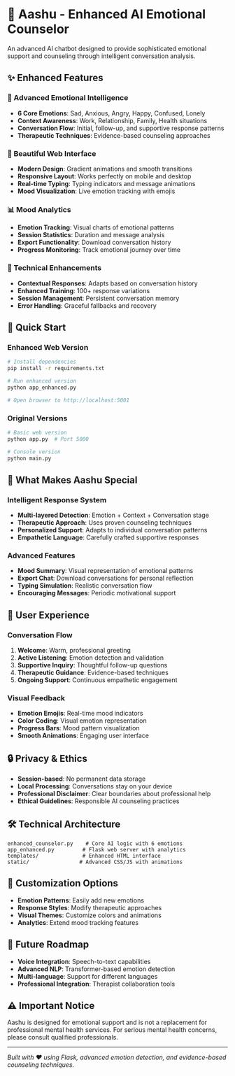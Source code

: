 # 🤗 Aashu - Enhanced AI Emotional Counselor

An advanced AI chatbot designed to provide sophisticated emotional support and counseling through intelligent conversation analysis.

## ✨ Enhanced Features

### 🧠 Advanced Emotional Intelligence
- **6 Core Emotions**: Sad, Anxious, Angry, Happy, Confused, Lonely
- **Context Awareness**: Work, Relationship, Family, Health situations
- **Conversation Flow**: Initial, follow-up, and supportive response patterns
- **Therapeutic Techniques**: Evidence-based counseling approaches

### 🎨 Beautiful Web Interface
- **Modern Design**: Gradient animations and smooth transitions
- **Responsive Layout**: Works perfectly on mobile and desktop
- **Real-time Typing**: Typing indicators and message animations
- **Mood Visualization**: Live emotion tracking with emojis

### 📊 Mood Analytics
- **Emotion Tracking**: Visual charts of emotional patterns
- **Session Statistics**: Duration and message analysis
- **Export Functionality**: Download conversation history
- **Progress Monitoring**: Track emotional journey over time

### 🔧 Technical Enhancements
- **Contextual Responses**: Adapts based on conversation history
- **Enhanced Training**: 100+ response variations
- **Session Management**: Persistent conversation memory
- **Error Handling**: Graceful fallbacks and recovery

## 🚀 Quick Start

### Enhanced Web Version
```bash
# Install dependencies
pip install -r requirements.txt

# Run enhanced version
python app_enhanced.py

# Open browser to http://localhost:5001
```

### Original Versions
```bash
# Basic web version
python app.py  # Port 5000

# Console version
python main.py
```

## 🎯 What Makes Aashu Special

### Intelligent Response System
- **Multi-layered Detection**: Emotion + Context + Conversation stage
- **Therapeutic Approach**: Uses proven counseling techniques
- **Personalized Support**: Adapts to individual conversation patterns
- **Empathetic Language**: Carefully crafted supportive responses

### Advanced Features
- **Mood Summary**: Visual representation of emotional patterns
- **Export Chat**: Download conversations for personal reflection
- **Typing Simulation**: Realistic conversation flow
- **Encouraging Messages**: Periodic motivational support

## 📱 User Experience

### Conversation Flow
1. **Welcome**: Warm, professional greeting
2. **Active Listening**: Emotion detection and validation
3. **Supportive Inquiry**: Thoughtful follow-up questions
4. **Therapeutic Guidance**: Evidence-based techniques
5. **Ongoing Support**: Continuous empathetic engagement

### Visual Feedback
- **Emotion Emojis**: Real-time mood indicators
- **Color Coding**: Visual emotion representation
- **Progress Bars**: Mood pattern visualization
- **Smooth Animations**: Engaging user interface

## 🔒 Privacy & Ethics

- **Session-based**: No permanent data storage
- **Local Processing**: Conversations stay on your device
- **Professional Disclaimer**: Clear boundaries about professional help
- **Ethical Guidelines**: Responsible AI counseling practices

## 🛠 Technical Architecture

```
enhanced_counselor.py    # Core AI logic with 6 emotions
app_enhanced.py         # Flask web server with analytics
templates/              # Enhanced HTML interface
static/                # Advanced CSS/JS with animations
```

## 🎨 Customization Options

- **Emotion Patterns**: Easily add new emotions
- **Response Styles**: Modify therapeutic approaches
- **Visual Themes**: Customize colors and animations
- **Analytics**: Extend mood tracking features

## 🌟 Future Roadmap

- **Voice Integration**: Speech-to-text capabilities
- **Advanced NLP**: Transformer-based emotion detection
- **Multi-language**: Support for different languages
- **Professional Integration**: Therapist collaboration tools

## ⚠️ Important Notice

Aashu is designed for emotional support and is not a replacement for professional mental health services. For serious mental health concerns, please consult qualified professionals.

---

*Built with ❤️ using Flask, advanced emotion detection, and evidence-based counseling techniques.*